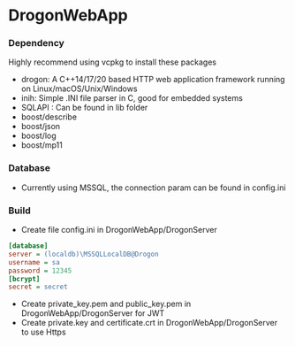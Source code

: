 # DrogonWebApp

### Dependency
Highly recommend using vcpkg to install these packages
- drogon: A C++14/17/20 based HTTP web application framework running on Linux/macOS/Unix/Windows
- inih: Simple .INI file parser in C, good for embedded systems
- SQLAPI : Can be found in lib folder
- boost/describe
- boost/json
- boost/log
- boost/mp11
### Database
- Currently using MSSQL, the connection param can be found in config.ini
### Build
- Create file config.ini in DrogonWebApp/DrogonServer 
```ini
[database]
server = (localdb)\MSSQLLocalDB@Drogon
username = sa
password = 12345
[bcrypt]
secret = secret
```
- Create private_key.pem and public_key.pem in DrogonWebApp/DrogonServer for JWT 
- Create private.key and certificate.crt in DrogonWebApp/DrogonServer to use Https

